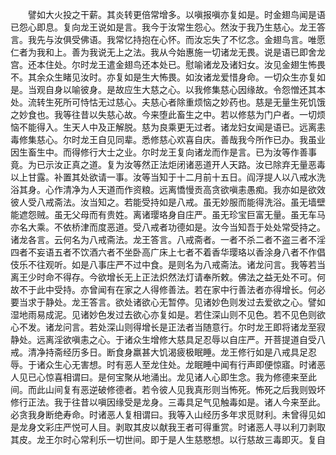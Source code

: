 <!-- { "loadSidebar": true } -->
　　譬如大火投之干薪。其炎转更倍常增多。以嗔报嗔亦复如是。时金翅鸟闻是语已怨心即息。复向龙王说如是言。我今于汝常生怨心。然汝于我乃生慈心。龙王答言。我先与汝俱受佛语。我常忆持抱在心怀。而汝忘失了不忆念。金翅鸟言。唯愿仁者为我和上。善为我说无上之法。我从今始惠施一切诸龙无畏。说是语已即舍龙宫。还本住处。尔时龙王遣金翅鸟还本处已。慰喻诸龙及诸妇女。汝见金翅生怖畏不。其余众生睹见汝时。亦复如是生大怖畏。如汝诸龙爱惜身命。一切众生亦复如是。当观自身以喻彼身。是故应生大慈之心。以我修集慈心因缘故。令怨憎还其本处。流转生死所可恃怙无过慈心。夫慈心者除重烦恼之妙药也。慈是无量生死饥饿之妙食也。我等往昔以失慈心故。今来堕此畜生之中。若以修慈为门户者。一切烦恼不能得入。生天人中及正解脱。慈为良乘更无过者。诸龙妇女闻是语已。远离恚毒修集慈心。尔时龙王自见同辈。悉修慈心欢喜自庆。善哉我今所作已办。我虽业因生畜生中。而得修行大士之业。尔时龙王复向诸龙而作是言。已为汝等作善事竟。为已示汝正真之道。复为汝等然正法炬闭诸恶道开人天路。汝已除弃无量恶毒以上甘露。补置其处欲请一事。汝等当知于十二月前十五日。阎浮提人以八戒水洗浴其身。心作清净为人天道而作资粮。远离憍慢贡高贪欲嗔恚愚痴。我亦如是欲效彼人受八戒斋法。汝当知之。若能受持如是八戒。虽无妙服而能得洗浴。虽无墙壁能遮怨贼。虽无父母而有贵姓。离诸璎珞身自庄严。虽无珍宝巨富无量。虽无车马亦名大乘。不依桥津而度恶道。受八戒者功德如是。汝今当知吾于处处常受持之。诸龙各言。云何名为八戒斋法。龙王答言。八戒斋者。一者不杀二者不盗三者不淫四者不妄语五者不饮酒六者不坐卧高广床上七者不着香华璎珞以香涂身八者不作倡伎乐不往观听。如是八事庄严不过中食。是则名为八戒斋法。诸龙问言。我等若当离王少时命不得存。今欲增长无上正法炽然法灯请奉所敕。佛法之益无处不可。何故不于此中受持。亦曾闻有在家之人得修善法。若在家中行善法者亦得增长。何必要当求于静处。龙王答言。欲处诸欲心无暂停。见诸妙色则发过去爱欲之心。譬如湿地雨易成泥。见诸妙色发过去欲心亦复如是。若住深山则不见色。若不见色则欲心不发。诸龙问言。若处深山则得增长是正法者当随意行。尔时龙王即将诸龙至寂静处。远离淫欲嗔恚之心。于诸众生增修大慈具足忍辱以自庄严。开菩提道自受八戒。清净持斋经历多日。断食身羸甚大饥渴疲极眠睡。龙王修行如是八戒具足忍辱。于诸众生心无害想。时有恶人至龙住处。龙眠睡中闻有行声即便惊寤。时诸恶人见已心惊喜相谓曰。是何宝聚从地涌出。龙见诸人心即生念。我为修德来至此间。而此山间复有恶逆破修德者。若令彼人见我真形则当怖死。怖死之后我则毁坏修行正法。我于往昔以嗔因缘受是龙身。三毒具足气见触毒如是。诸人今来至此。必贪我身断绝寿命。时诸恶人复相谓曰。我等入山经历多年求觅财利。未曾得见如是龙身文彩庄严悦可人目。剥取其皮以献我王者可得重赏。时诸恶人寻以利刀剥取其皮。龙王尔时心常利乐一切世间。即于是人生慈愍想。以行慈故三毒即灭。复自劝喻慰[泛-之+友]其心。汝今不应念惜此身。汝虽复欲多年拥护。而对至时不可得免。如是诸人今为我身贪其赏货当堕地狱。我宁自死终不令彼现身受苦。诸人寻前执刀[利-禾+皮]剥。龙复思惟若人无罪有人支解。默受不报不生怨结。当知是人为大正士。若于父母兄弟妻子生默忍者此不足贵。若于怨中生默受心此乃为贵。是故我今为众生故。应当默然而忍受之。若我于彼生忍受者。乃为真伴我之知识。是故我今应于是人生父母想。我于往昔虽无量世故舍身命。初未曾得为一众生。彼人若念剥此皮已。当得无量珍宝重货。愿我来世常与是人无量法财。尔时龙王既被剥已。遍体血出苦痛难忍。举身战动不能自持。尔时多有无量小虫。闻其血香悉来集聚唼食其肉。龙王复念今此小虫食我身者。愿于来世当与法食。菩萨摩诃萨行尸波罗蜜时。乃至剥皮食肉都不生怨。况复余处也。

